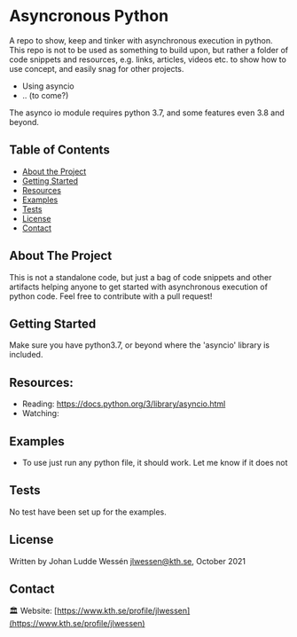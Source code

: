 <!-- PROJECT HEADLINE -->
<br />
<p align="left">

  <h1 align="left">Asyncronous Python</h1>

</p>

A repo to show, keep and tinker with asynchronous execution in python.
This repo is not to be used as something to build upon, but rather a folder of code snippets and resources, e.g. links, articles, videos etc. to show how to use concept, and easily snag for other projects.

* Using asyncio
* .. (to come?)

The asynco io module requires python 3.7, and some features even 3.8 and beyond.

<!-- TABLE OF CONTENTS -->
## Table of Contents

* [About the Project](#about-the-project)
* [Getting Started](#getting-started)  
* [Resources](#resources)
* [Examples](#examples)
* [Tests](#tests)
* [License](#license)
* [Contact](#contact)


<!-- ABOUT THE PROJECT -->
## About The Project

This is not a standalone code, but just a bag of code snippets and other artifacts helping anyone to get started with asynchronous execution of python code. Feel free to contribute with a pull request!

<!-- GETTING STARTED -->
## Getting Started

Make sure you have python3.7, or beyond where the 'asyncio' library is included.

<!-- RESOURCES -->
## Resources:

 - Reading: https://docs.python.org/3/library/asyncio.html
 - Watching:

<!-- EXAMPLES -->
## Examples

 - To use just run any python file, it should work. Let me know if it does not


<!-- TESTS -->
## Tests

No test have been set up for the examples.

<!-- LICENSE -->
## License

Written by Johan Ludde Wessén <jlwessen@kth.se>, October 2021

<!-- CONTACT -->
## Contact

🏛 Website: [https://www.kth.se/profile/jlwessen](https://www.kth.se/profile/jlwessen)
